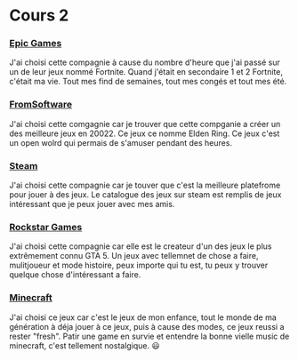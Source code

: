 # Cours 2


### [Epic Games](https://www.epicgames.com/site/en-US/home)
J'ai choisi cette compagnie à cause du nombre d'heure que j'ai passé sur un de leur jeux nommé Fortnite. Quand j'était en secondaire 1 et 2 Fortnite, c'était ma vie. Tout mes find de semaines, tout mes congés et tout mes été. 

### [FromSoftware](https://www.fromsoftware.jp/ww/)
J'ai choisi cette comgagnie car je trouver que cette compganie a créer un des meilleure jeux en 20022. Ce jeux ce nomme Elden Ring. Ce jeux c'est un open wolrd qui permais de s'amuser pendant des heures.

### [Steam](https://store.steampowered.com/?l=french)
J'ai choisi cette compagnie car je touver que c'est la meilleure platefrome pour jouer à des jeux. Le catalogue des jeux sur steam est remplis  de jeux intéressant que je peux jouer avec mes amis.

### [Rockstar Games](https://www.rockstargames.com/fr/)
J'ai choisi cette compagnie car elle est le createur d'un des jeux le plus extrêmement connu GTA 5. Un jeux avec tellemnet de chose a faire, mulitjoueur et mode histoire, peux importe qui tu est,  tu peux y trouver quelque chose d'intéressant a faire.

### [Minecraft](https://www.minecraft.net/fr-fr)
J'ai choisi ce jeux car c'est le jeux de mon enfance, tout le monde de ma génération à déja jouer à ce jeux, puis à cause des modes, ce jeux reussi a rester "fresh". Patir une game en survie et entendre la bonne vielle music de minecraft, c'est tellement nostalgique. :smiley:


